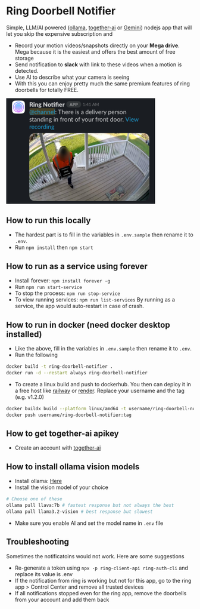 # Ring Doorbell Notifier
Simple, LLM/AI powered ([ollama](https://ollama.com), [together-ai](https://api.together.ai) or [Gemini](https://ai.google.dev/gemini-api/docs/models/gemini)) nodejs app that will let you skip the expensive subscription and 
- Record your motion videos/snapshots directly on your **Mega drive**. Mega because it is the easiest and offers the best amount of free storage
- Send notification to **slack** with link to these videos when a motion is detected.
- Use AI to describe what your camera is seeing
- With this you can enjoy pretty much the same premium features of ring doorbells for totally FREE.
<img src="./docs/imgs/together.jpeg" alt="notif" width="400"/>

## How to run this locally
- The hardest part is to fill in the variables in `.env.sample` then rename it to `.env`.
- Run `npm install` then `npm start`

## How to run as a service using forever
- Install forever: `npm install forever -g`
- Run `npm run start-service`
- To stop the process: `npm run stop-service`
- To view running services: `npm run list-services`
By running as a service, the app would auto-restart in case of crash.

## How to run in docker (need docker desktop installed)
- Like the above, fill in the variables in `.env.sample` then rename it to `.env`.
- Run the following
```sh
docker build -t ring-doorbell-notifier .
docker run -d --restart always ring-doorbell-notifier 
```
- To create a linux build and push to dockerhub. You then can deploy it in a free host like [railway](https://railway.app/dashboard) or [render](https://dashboard.render.com). Replace your username and the tag (e.g. v1.2.0)
```sh
docker buildx build --platform linux/amd64 -t username/ring-doorbell-notifier:tag .
docker push username/ring-doorbell-notifier:tag
```

## How to get together-ai apikey
- Create an account with [together-ai](https://api.together.ai)

## How to install ollama vision models
- Install ollama: [Here](https://ollama.com/download/mac)
- Install the vision model of your choice
```sh
# Choose one of these
ollama pull llava:7b # fastest response but not always the best
ollama pull llama3.2-vision # best response but slowest
```
- Make sure you enable AI and set the model name in `.env` file

## Troubleshooting
Sometimes the notificatoins would not work. Here are some suggestions
- Re-generate a token using `npx -p ring-client-api ring-auth-cli` and replace its value is .env
- If the notification from ring is working but not for this app, go to the ring app > Control Center and remove all trusted devices
- If all notifications stopped even for the ring app, remove the doorbells from your account and add them back
